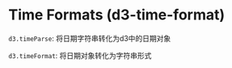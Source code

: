# Time Formats (d3-time-format)

`d3.timeParse`: 将日期字符串转化为d3中的日期对象

`d3.timeFormat`: 将日期对象转化为字符串形式




